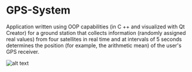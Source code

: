 # GPS-System
Application written using OOP capabilities (in C ++ and visualized with Qt Creator) for a ground station that collects information (randomly assigned real values) from four satellites in real time and at intervals of 5 seconds determines the position (for example, the arithmetic mean) of the user's GPS receiver.

![alt text](https://pp.userapi.com/c638117/v638117176/5bd6e/eIUfz_kgzow.jpg)
